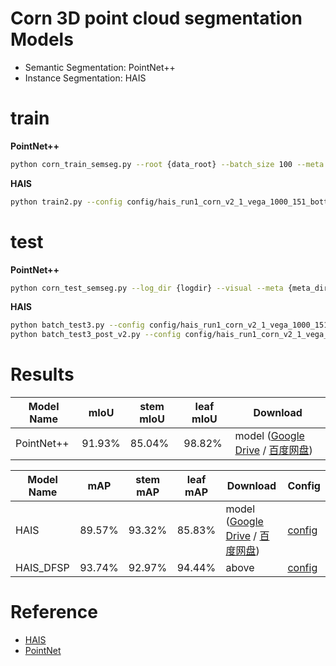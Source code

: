 # Corn 3D point cloud segmentation Models

- Semantic Segmentation: PointNet++
- Instance Segmentation: HAIS



# train

**PointNet++**

```bash
python corn_train_semseg.py --root {data_root} --batch_size 100 --meta {meta_dir_name} --epoch 100
```

**HAIS**
```bash
python train2.py --config config/hais_run1_corn_v2_1_vega_1000_151_bottom_828_s_15.yaml  # HAIS
```


# test

**PointNet++**

```bash
python corn_test_semseg.py --log_dir {logdir} --visual --meta {meta_dir}
```

**HAIS**
```bash
python batch_test3.py --config config/hais_run1_corn_v2_1_vega_1000_151_bottom_828_s_15.yaml  # HAIS
python batch_test3_post_v2.py --config config/hais_run1_corn_v2_1_vega_1000_151_bottom_828_s_15.yaml  # HAIS_DFSP
```

# Results


| Model Name | mIoU   | stem mIoU | leaf mIoU | Download  |
| ---------- |--------|-----------|-----------|-----------|
| PointNet++ | 91.93% | 85.04%    | 98.82%    | model ([Google Drive](https://drive.google.com/file/d/1z1uBRdiG271mMcnbmPJDyX6IYbYM_4zo/view?usp=drive_link) / [百度网盘](https://pan.baidu.com/s/1KbfWoHkkYyp_JxYFxm_ISA?pwd=syau)) |



| Model Name | mAP    | stem mAP | leaf mAP | Download                                                                                                                 | Config                                                                       |
|------------|--------|----------|----------|--------------------------------------------------------------------------------------------------------------------------|------------------------------------------------------------------------------|
| HAIS       | 89.57% | 93.32%   | 85.83%   | model ([Google Drive](https://drive.google.com/file/d/1mn2dmBistMJWZF4jcpg-hXHRqQ1Erxbe/view?usp=drive_link) / [百度网盘](https://pan.baidu.com/s/13aGQIx8PyXZ1oBD72m_p-Q?pwd=syau)) | [config](HAIS/config/hais_run1_corn_v2_1_vega_1000_151_bottom_828_s_15.yaml) |
| HAIS_DFSP  | 93.74% | 92.97%   | 94.44%   | above                                                                                                                    | [config](HAIS/config/hais_run1_corn_v2_1_vega_1000_151_bottom_828_s_15.yaml)                  |


# Reference

- [HAIS](https://github.com/hustvl/HAIS)
- [PointNet](https://github.com/yanx27/Pointnet_Pointnet2_pytorch)
